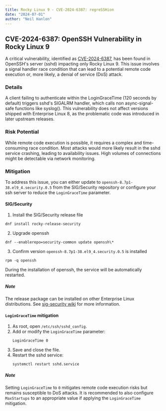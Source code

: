 ```yaml
---
title: Rocky Linux 9 - CVE-2024-6387: regreSSHion
date: "2024-07-01"
author: "Neil Hanlon"
---
```


## CVE-2024-6387: OpenSSH Vulnerability in Rocky Linux 9

A critical vulnerability, identified as [CVE-2024-6387](https://nvd.nist.gov/vuln/detail/CVE-2024-6387), has been found in OpenSSH's server (sshd) impacting only Rocky Linux 9. This issue involves a signal handler race condition that can lead to a potential remote code execution or, more likely, a denial of service (DoS) attack.

### Details

A client failing to authenticate within the LoginGraceTime (120 seconds by default) triggers sshd's SIGALRM handler, which calls non async-signal-safe functions like syslog(). This vulnerability does not affect versions shipped with Enterprise Linux 8, as the problematic code was introduced in later upstream releases.

### Risk Potential

While remote code execution is possible, it requires a complex and time-consuming race condition. Most attacks would more likely result in the sshd service crashing, leading to availability issues. High volumes of connections might be detectable via network monitoring.

### Mitigation

To address this issue, you can either update to `openssh-8.7p1-38.el9_4.security.0.5` from the SIG/Security repository or configure your ssh server to reduce the `LoginGraceTime` parameter.

#### SIG/Security

1. Install the SIG/Security release file
```
dnf install rocky-release-security
```
2. Upgrade openssh
```
dnf --enablerepo=security-common update openssh\*
```
3. Confirm version `openssh-8.7p1-38.el9_4.security.0.5` is installed
```
rpm -q openssh
```

During the installation of openssh, the service will be automatically restarted.

##### Note

The release package can be installed on other Enterprise Linux distributions. See [sig-security wiki](https://sig-security.rocky.page/) for more information.

#### `LoginGraceTime` mitigation

1. As root, open `/etc/ssh/sshd_config`.
2. Add or modify the `LoginGraceTime` parameter:
   ```
   LoginGraceTime 0
   ```
3. Save and close the file.
4. Restart the sshd service:
   ```
   systemctl restart sshd.service
   ```

##### Note

Setting `LoginGraceTime` to `0` mitigates remote code execution risks but remains susceptible to DoS attacks. It is recommended to also configure `MaxStartups` to an appropriate value if applying the `LoginGraceTime` mitigation.
